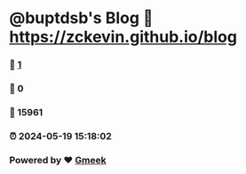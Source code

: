 # @buptdsb's Blog :link: https://zckevin.github.io/blog 
### :page_facing_up: [1](https://zckevin.github.io/blog/tag.html) 
### :speech_balloon: 0 
### :hibiscus: 15961 
### :alarm_clock: 2024-05-19 15:18:02 
### Powered by :heart: [Gmeek](https://github.com/Meekdai/Gmeek)

